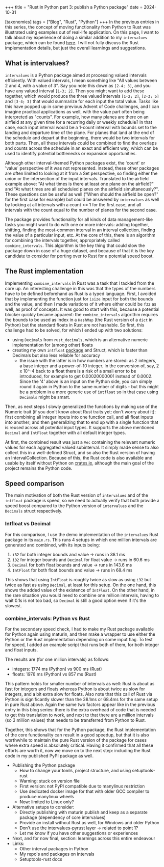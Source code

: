+++
title = "Rust in Python part 3: publish a Python package"
date = 2024-10-31

[taxonomies]
tags = ["Blog", "Rust", "Python"]
+++
In the previous entries in this series, the concept of moving functionality from Python to Rust was illustrated using
examples out of real-life application. On this page, I want to talk about my experience of doing a similar addition to
my `intervalues` package, which can be found [here](https://github.com/debruijn/intervalues). I will not fully discuss
the Rust implementation details, but just the overall learnings and suggestions.

## What is intervalues?
`intervalues` is a Python package aimed at processing valued intervals efficiently. With valued intervals, I mean 
something like "All values between 2 and 4, with a value of 3". Say you note this down as `[2-4; 3]`, and you have
any valued interval `[1-3; 2]`. Then you might want to add these together, which would produce the three valued
intervals `[1-2; 2]`, `[2-3; 5]` and `[3-4; 3]` that would summarize for each input the total value. Tasks like this
have popped up in some previous Advent of Code challenges, and I can imagine practical applications as well, with the
value part often being interpreted as "counts". For example, how many planes are there on an airfield at any given time
for a recurring daily or weekly schedule? In that case, each input interval would be a 1-count interval with bounds set
to the landing and departure time of the plane. For planes that land at the end of the schedule and depart at the
beginning, there would be two intervals for both parts. Then, all these intervals could be combined to find the overlaps
and counts across the schedule in an exact and efficient way, which can be used to identify potential bottlenecks or
expansion opportunities.

Although other interval-themed Python packages exist, the 'count' or 'value' perspective of it was not represented.
Instead, these other packages are often limited to looking at it from a Set perspective, so finding either the union or
the intersection of the input intervals. Translated to the airfield example above: "At what times is there at least
one plane on the airfield?" and "At what times are all scheduled planes on the airfield simultaneously?". These
questions can be useful as well ("When should the airfield be open?" for the first case for example) but could be 
answered by `intervalues` as well by looking at all intervals with a count >= 1 for the first case, and all intervals
with the count equal to the number of planes for the second case.

The package provides functionality for all kinds of data management-like tasks you might want to do with one or more
intervals: adding together, shifting, finding the most-common interval in an interval collection, finding the value of
a particular input, etc.
At the core of this, there is an algorithm for combining the intervals together, appropriately called 
`combine_intervals`. This algorithm is the key thing that could slow the package down in case of a huge dataset, and 
because of that it is the key candidate to consider for porting over to Rust for a potential speed boost.

## The Rust implementation
Implementing `combine_intervals` in Rust was a task that I tackled from the core up. An interesting challenge in this
was that the types of the numbers have to be defined beforehand as Rust is a typed language. First, I avoided that by
implementing the function just for `isize` input for both the bounds and the value, and then I made variations of it
where either could be `f32` as well, as proof of concepts. It was good to start with this, because a potential blocker
quickly became apparent: the `combine_intervals` algorithm requires the bounds to be used as index in a `HashMap` (the
Rust version of a `dict` in Python) but the standard floats in Rust are not hashable. So first, this challenge had to 
be solved, for which I ended up with two solutions:
- using `Decimals` from `rust_decimals`, which is an alternative numeric implementation for (among other) floats
- creating my own `intfloat` [package](https://crates.io/crates/intfloat/) and Struct, which is faster than Decimals but
  also less reliable for accuracy
    - the issue with the latter is in how numbers are stored: as 2 integers, a base integer and a power-of-10 integer. In
      the conversion of, say, 2 x 10^-4 back to a float there is a risk of a small error to be introduced, for example
      to get 0.00020000001 instead of 0.0002. Since the '4' above is an input on the Python side, you can simply round it
      again in Python to the same number of digits - but this might be a problem in a more generic use of `intfloat` so
      in that case using `Decimals` might be smart.

Then, as next steps I slowly generalized the functions by making use of the Numeric trait (if you don't know about
Rust traits yet: don't worry about it): first combining all integer inputs into one function call, and all float inputs
into another; and then generalizing that to end up with a single function that is reused across all potential input
types. It supports the above mentioned `Decimal` and `IntFloat` together with all default integer types.

At first, the combined result was just a `Vec` containing the relevant numeric values for each aggregated valued
subinterval. It simply made sense to also collect this in a well-defined Struct, and so also the Rust version of having
an IntervalCollection. Because of this, the Rust code is also available and usable by itself without Python on
[crates.io](https://crates.io/crates/intervalues/), although the main goal of the project remains the Python code.

## Speed comparison
The main motivation of both the Rust version of `intervalues` and of the `intfloat` package is speed, so we need to
actually verify that both provide a speed boost compared to the Python version of `intervalues` and the `Decimals`
struct respectively.

### Intfloat vs Decimal
For this comparison, I use the demo implementation of the `intervalues` Rust package in its `main.rs`. This runs 4
setups in which one million intervals are generated and combined, with its inputs being:
1. `i32` for both integer bounds and value -> runs in 38.1 ms
2. `i32` for integer bounds and `Decimal` for float value -> runs in 60.6 ms
3. `Decimal` for both float bounds and value -> runs in 143.6 ms
4. `IntFloat` for both float bounds and value -> runs in 68.4 ms

This shows that using `IntFloat` is roughly twice as slow as using `i32` but twice as fast as using `Decimal`, at least
for this setup. On the one hand, this shows the added value of the existence of `IntFloat`. On the other hand, in the 
rare situation you would need to combine one million intervals, having to wait 0.1s is not too bad, so `Decimal` is
still a good option even if it's the slowest.

### combine_intervals: Python vs Rust
For the secondary speed check, I had to make my Rust package available for Python again using maturin, and then
make a wrapper to use either the Python or the Rust implementation depending on some input flag. To test for speed,
I added an example script that runs both of them, for both integer and float inputs.

The results are (for one million intervals) as follows:
- integers: 1774 ms (Python) vs 900 ms (Rust)
- floats: 1976 ms (Python) vs 857 ms (Rust)

This pattern holds for smaller number of intervals as well: Rust is about as fast for integers and floats whereas Python
is about twice as slow for integers, and a bit extra slow for floats. Also note that this call of Rust via Python is
significantly slower than the 38.1ms or 68.4ms for the same setup in pure Rust above. Again the same two factors appear
like in the previous entry in this blog series: there is the extra overhead of code that is needed to get this
translation to work, and next to that there are a million intervals (so 3 million values) that needs to be transferred
from Python to Rust.

Together, this shows that for the Python package, the Rust implementation of the core functionality can result in a
good speedup, but that it is also worthwhile to maintain the pure Rust version of the package for cases where extra
speed is absolutely critical. Having it confirmed that all these efforts are worth it, now we move on to the next step:
including the Rust code in my published PyPI package as well.



- Publishing the Python package
  - How to change your tomls, project structure, and using setuptools-rust
  - Warning: stuck on version file
  - First version: not PyPI compatible due to manylinux restriction
  - Use dedicated docker image for that with older GCC compiler to produce manylinux wheels
  - Now: limited to Linux only?
- Alternative setups to consider:
  - Directly publishing with maturin publish and keep as a separate package (dependency of core intervalues)
  - Provide an install without Rust as well, for Windows and older Python
  - Don't use the intervalues-pyrust layer -> related to point 1?
  - Let me know if you have other suggestions or experiences
- Next, and for now final, section: learnings across this entire endeavour
- Links:
  - Other interval packages in Python
  - My repo's and packages on intervals
  - Setuptools-rust docs
